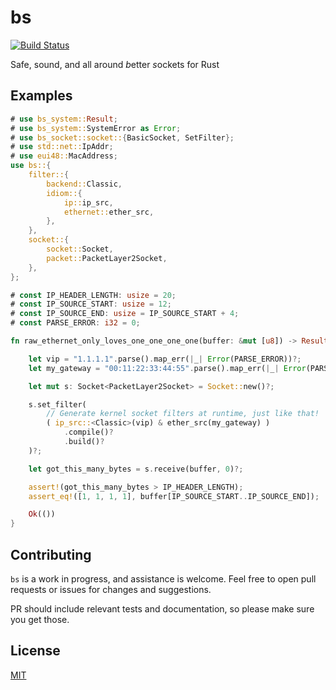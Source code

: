 # bs
[![Build Status](https://travis-ci.com/oskardrums/bs.svg?token=xiZJWJ821dj7r3DoJgLH&branch=master)](https://travis-ci.com/oskardrums/bs)

Safe, sound, and all around *b*etter *s*ockets for Rust

## Examples
```rust
# use bs_system::Result;
# use bs_system::SystemError as Error;
# use bs_socket::socket::{BasicSocket, SetFilter};
# use std::net::IpAddr;
# use eui48::MacAddress;
use bs::{
    filter::{
        backend::Classic,
        idiom::{
            ip::ip_src,
            ethernet::ether_src,
        },
    },
    socket::{
        socket::Socket,
        packet::PacketLayer2Socket,
    },
};

# const IP_HEADER_LENGTH: usize = 20;
# const IP_SOURCE_START: usize = 12;
# const IP_SOURCE_END: usize = IP_SOURCE_START + 4;
# const PARSE_ERROR: i32 = 0;

fn raw_ethernet_only_loves_one_one_one_one(buffer: &mut [u8]) -> Result<()> {

    let vip = "1.1.1.1".parse().map_err(|_| Error(PARSE_ERROR))?;
    let my_gateway = "00:11:22:33:44:55".parse().map_err(|_| Error(PARSE_ERROR))?;

    let mut s: Socket<PacketLayer2Socket> = Socket::new()?;

    s.set_filter(
        // Generate kernel socket filters at runtime, just like that!
        ( ip_src::<Classic>(vip) & ether_src(my_gateway) )
            .compile()?
            .build()?
    )?;

    let got_this_many_bytes = s.receive(buffer, 0)?;

    assert!(got_this_many_bytes > IP_HEADER_LENGTH);
    assert_eq!([1, 1, 1, 1], buffer[IP_SOURCE_START..IP_SOURCE_END]);

    Ok(())
}
```

## Contributing
`bs` is a work in progress, and assistance is welcome.
Feel free to open pull requests or issues for changes and suggestions.

PR should include relevant tests and documentation, so please make sure you get those.


## License
[MIT](https://choosealicense.com/licenses/mit/)
